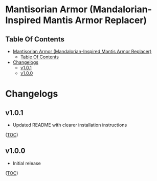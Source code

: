 Mantisorian Armor (Mandalorian-Inspired Mantis Armor Replacer)
==============================================================

Table Of Contents
-----------------
- [Mantisorian Armor (Mandalorian-Inspired Mantis Armor Replacer)](#mantisorian-armor-mandalorian-inspired-mantis-armor-replacer)
    - [Table Of Contents](#table-of-contents)
- [Changelogs](#changelogs)
    - [v1.0.1](#v101)
    - [v1.0.0](#v100)


Changelogs
==========

v1.0.1
------
- Updated README with clearer installation instructions

([TOC](#table-of-contents))

v1.0.0
------
- Initial release

([TOC](#table-of-contents))
